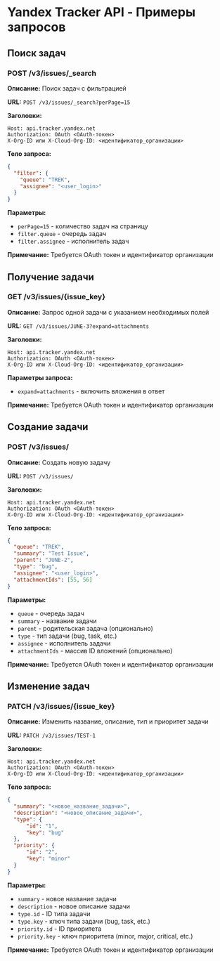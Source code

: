# Yandex Tracker API - Примеры запросов

## Поиск задач

### POST /v3/issues/_search
**Описание:** Поиск задач с фильтрацией

**URL:** `POST /v3/issues/_search?perPage=15`

**Заголовки:**
```
Host: api.tracker.yandex.net
Authorization: OAuth <OAuth-токен>
X-Org-ID или X-Cloud-Org-ID: <идентификатор_организации>
```

**Тело запроса:**
```json
{
  "filter": {
    "queue": "TREK",
    "assignee": "<user_login>"
  }
}
```

**Параметры:**
- `perPage=15` - количество задач на страницу
- `filter.queue` - очередь задач
- `filter.assignee` - исполнитель задач

**Примечание:** Требуется OAuth токен и идентификатор организации

## Получение задачи

### GET /v3/issues/{issue_key}
**Описание:** Запрос одной задачи с указанием необходимых полей

**URL:** `GET /v3/issues/JUNE-3?expand=attachments`

**Заголовки:**
```
Host: api.tracker.yandex.net
Authorization: OAuth <OAuth-токен>
X-Org-ID или X-Cloud-Org-ID: <идентификатор_организации>
```

**Параметры запроса:**
- `expand=attachments` - включить вложения в ответ

**Примечание:** Требуется OAuth токен и идентификатор организации

## Создание задачи

### POST /v3/issues/
**Описание:** Создать новую задачу

**URL:** `POST /v3/issues/`

**Заголовки:**
```
Host: api.tracker.yandex.net
Authorization: OAuth <OAuth-токен>
X-Org-ID или X-Cloud-Org-ID: <идентификатор_организации>
```

**Тело запроса:**
```json
{
  "queue": "TREK",
  "summary": "Test Issue",
  "parent": "JUNE-2",
  "type": "bug",
  "assignee": "<user_login>",
  "attachmentIds": [55, 56]
}
```

**Параметры:**
- `queue` - очередь задач
- `summary` - название задачи
- `parent` - родительская задача (опционально)
- `type` - тип задачи (bug, task, etc.)
- `assignee` - исполнитель задачи
- `attachmentIds` - массив ID вложений (опционально)

**Примечание:** Требуется OAuth токен и идентификатор организации

## Изменение задач
### PATCH /v3/issues/{issue_key}
**Описание:** Изменить название, описание, тип и приоритет задачи

**URL:** `PATCH /v3/issues/TEST-1`

**Заголовки:**
```
Host: api.tracker.yandex.net
Authorization: OAuth <OAuth-токен>
X-Org-ID или X-Cloud-Org-ID: <идентификатор_организации>
```

**Тело запроса:**
```json
{
  "summary": "<новое_название_задачи>",
  "description": "<новое_описание_задачи>",
  "type": {
      "id": "1",
      "key": "bug"
  },
  "priority": {
      "id": "2",
      "key": "minor"
  }
}
```

**Параметры:**
- `summary` - новое название задачи
- `description` - новое описание задачи
- `type.id` - ID типа задачи
- `type.key` - ключ типа задачи (bug, task, etc.)
- `priority.id` - ID приоритета
- `priority.key` - ключ приоритета (minor, major, critical, etc.)

**Примечание:** Требуется OAuth токен и идентификатор организации